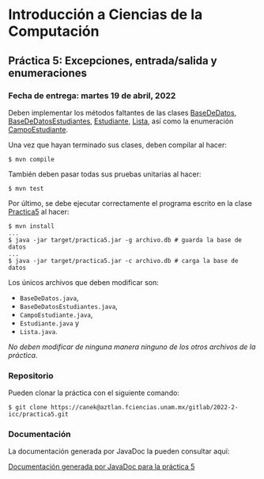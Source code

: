 Introducción a Ciencias de la Computación
=========================================

Práctica 5: Excepciones, entrada/salida y enumeraciones
-------------------------------------------------------

### Fecha de entrega: martes 19 de abril, 2022

Deben implementar los métodos faltantes de las clases
[BaseDeDatos](https://aztlan.fciencias.unam.mx/gitlab/2022-2-icc/practica5/-/blob/main/src/main/java/mx/unam/ciencias/icc/BaseDeDatos.java),
[BaseDeDatosEstudiantes](https://aztlan.fciencias.unam.mx/gitlab/2022-2-icc/practica5/-/blob/main/src/main/java/mx/unam/ciencias/icc/BaseDeDatosEstudiantes.java),
[Estudiante](https://aztlan.fciencias.unam.mx/gitlab/2022-2-icc/practica5/-/blob/main/src/main/java/mx/unam/ciencias/icc/Estudiante.java),
[Lista](https://aztlan.fciencias.unam.mx/gitlab/2022-2-icc/practica5/-/blob/main/src/main/java/mx/unam/ciencias/icc/Lista.java),
así como la enumeración
[CampoEstudiante](https://aztlan.fciencias.unam.mx/gitlab/2022-2-icc/practica5/-/blob/main/src/main/java/mx/unam/ciencias/icc/CampoEstudiante.java).

Una vez que hayan terminado sus clases, deben compilar al hacer:

```
$ mvn compile
```

También deben pasar todas sus pruebas unitarias al hacer:

```
$ mvn test
```

Por último, se debe ejecutar correctamente el programa escrito en la clase
[Practica5](https://aztlan.fciencias.unam.mx/gitlab/2022-2-icc/practica5/-/blob/main/src/main/java/mx/unam/ciencias/icc/Practica5.java)
al hacer:

```
$ mvn install
...
$ java -jar target/practica5.jar -g archivo.db # guarda la base de datos
...
$ java -jar target/practica5.jar -c archivo.db # carga la base de datos
```

Los únicos archivos que deben modificar son:

* `BaseDeDatos.java`,
* `BaseDeDatosEstudiantes.java`,
* `CampoEstudiante.java`,
* `Estudiante.java` y
* `Lista.java`.

*No deben modificar de ninguna manera ninguno de los otros archivos de la práctica*.

### Repositorio

Pueden clonar la práctica con el siguiente comando:

```
$ git clone https://canek@aztlan.fciencias.unam.mx/gitlab/2022-2-icc/practica5.git
```

### Documentación

La documentación generada por JavaDoc la pueden consultar aquí:

[Documentación generada por JavaDoc para la práctica
5](https://aztlan.fciencias.unam.mx/~canek/2022-2-icc/practica5/apidocs/index.html)
